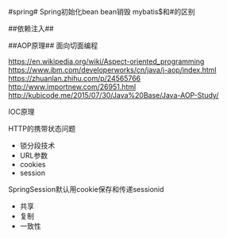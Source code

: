 #spring#
Spring初始化bean
bean销毁
mybatis$和#的区别

##依赖注入##

##AOP原理##
面向切面编程


https://en.wikipedia.org/wiki/Aspect-oriented_programming
https://www.ibm.com/developerworks/cn/java/j-aop/index.html
https://zhuanlan.zhihu.com/p/24565766
http://www.importnew.com/26951.html
http://kubicode.me/2015/07/30/Java%20Base/Java-AOP-Study/

IOC原理

HTTP的携带状态问题

 - 锁分段技术
 - URL参数
 - cookies
 - session

SpringSession默认用cookie保存和传递sessionid

 - 共享
 - 复制
 - 一致性